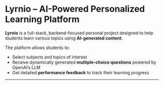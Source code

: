 # Lyrnio – AI-Powered Personalized Learning Platform

**Lyrnio** is a full-stack, backend-focused personal project designed to help students learn various topics using **AI-generated content**.

The platform allows students to:
- Select subjects and topics of interest
- Receive dynamically generated **multiple-choice questions** powered by OpenAI’s LLM
- Get detailed **performance feedback** to track their learning progress

---
